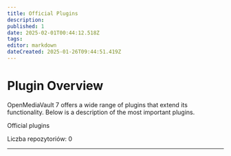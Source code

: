 ```yaml
---
title: Official Plugins
description: 
published: 1
date: 2025-02-01T00:44:12.518Z
tags: 
editor: markdown
dateCreated: 2025-01-26T09:44:51.419Z
---
```


# Plugin Overview

OpenMediaVault 7 offers a wide range of plugins that extend its functionality. Below is a description of the most important plugins.

Official plugins

<div class="repo-count" id="repo-count">
        <i class="mdi mdi-counter"></i>Liczba repozytoriów: <span id="repo-count-value">0</span>
</div>

---

<ul class="links-list" id="repo-list"></ul>